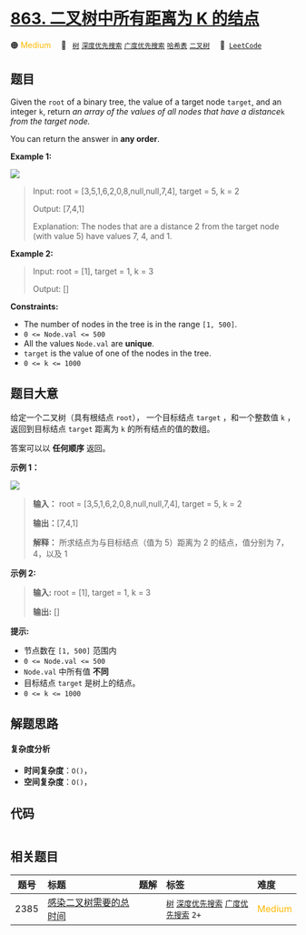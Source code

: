 # [863. 二叉树中所有距离为 K 的结点](https://leetcode.com/problems/all-nodes-distance-k-in-binary-tree)

🟠 <font color=#ffb800>Medium</font>&emsp; 🔖&ensp; [`树`](/outline/tag/tree.md) [`深度优先搜索`](/outline/tag/depth-first-search.md) [`广度优先搜索`](/outline/tag/breadth-first-search.md) [`哈希表`](/outline/tag/hash-table.md) [`二叉树`](/outline/tag/binary-tree.md)&emsp; 🔗&ensp;[`LeetCode`](https://leetcode.com/problems/all-nodes-distance-k-in-binary-tree)

## 题目

Given the `root` of a binary tree, the value of a target node `target`, and an
integer `k`, return _an array of the values of all nodes that have a
distance_`k` _from the target node._

You can return the answer in **any order**.



**Example 1:**

![](https://s3-lc-upload.s3.amazonaws.com/uploads/2018/06/28/sketch0.png)

> Input: root = [3,5,1,6,2,0,8,null,null,7,4], target = 5, k = 2
> 
> Output: [7,4,1]
> 
> Explanation: The nodes that are a distance 2 from the target node (with value 5) have values 7, 4, and 1.

**Example 2:**

> Input: root = [1], target = 1, k = 3
> 
> Output: []

**Constraints:**

  * The number of nodes in the tree is in the range `[1, 500]`.
  * `0 <= Node.val <= 500`
  * All the values `Node.val` are **unique**.
  * `target` is the value of one of the nodes in the tree.
  * `0 <= k <= 1000`


## 题目大意

给定一个二叉树（具有根结点 `root`）， 一个目标结点 `target` ，和一个整数值 `k` ，返回到目标结点 `target` 距离为 `k`
的所有结点的值的数组。

答案可以以 **任何顺序** 返回。



**示例 1：**

![](https://s3-lc-upload.s3.amazonaws.com/uploads/2018/06/28/sketch0.png)

> 
> 
> 
> 
> 
> **输入：** root = [3,5,1,6,2,0,8,null,null,7,4], target = 5, k = 2
> 
> **输出：**[7,4,1]
> 
> **解释：** 所求结点为与目标结点（值为 5）距离为 2 的结点，值分别为 7，4，以及 1
> 
> 

**示例 2:**

> 
> 
> 
> 
> 
> **输入:** root = [1], target = 1, k = 3
> 
> **输出:** []
> 
> 



**提示:**

  * 节点数在 `[1, 500]` 范围内
  * `0 <= Node.val <= 500`
  * `Node.val` 中所有值 **不同**
  * 目标结点 `target` 是树上的结点。
  * `0 <= k <= 1000`




## 解题思路

#### 复杂度分析

- **时间复杂度**：`O()`，
- **空间复杂度**：`O()`，

## 代码

```javascript

```

## 相关题目

<!-- prettier-ignore -->
| 题号 | 标题 | 题解 | 标签 | 难度 |
| :------: | :------ | :------: | :------ | :------ |
| 2385 | [感染二叉树需要的总时间](https://leetcode.com/problems/amount-of-time-for-binary-tree-to-be-infected) |  |  [`树`](/outline/tag/tree.md) [`深度优先搜索`](/outline/tag/depth-first-search.md) [`广度优先搜索`](/outline/tag/breadth-first-search.md) `2+` | <font color=#ffb800>Medium</font> |

<style>
.blue {
    background-color: #096dd9;
    padding: 0.25rem 0.5rem;
    margin: 0;
    font-size: 0.85em;
    border-radius: 3px;
    color: white;
    font-weight: 500;
}
table th:first-of-type { width: 10%; }
table th:nth-of-type(2) { width: 35%; }
table th:nth-of-type(3) { width: 10%; }
table th:nth-of-type(4) { width: 35%; }
table th:nth-of-type(5) { width: 10%; }
</style>
